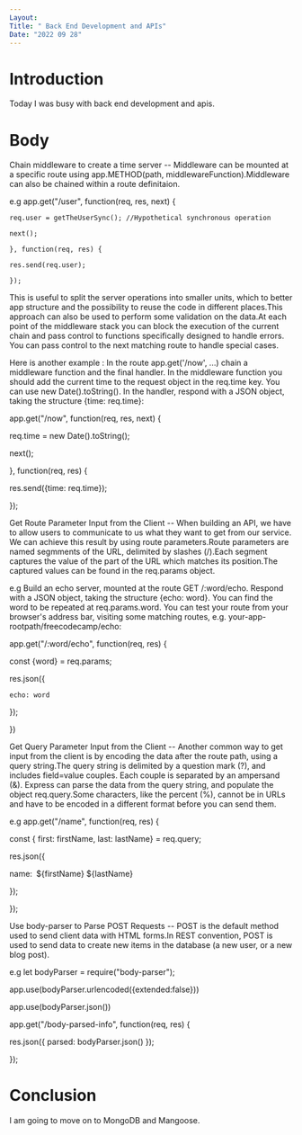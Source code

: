 ```yaml
---
Layout:
Title: " Back End Development and APIs"
Date: "2022 09 28"
---
```


# Introduction
Today I was busy with back end development and apis.

# Body
Chain middleware to create a time server -- Middleware can be mounted at a specific route using app.METHOD(path, middlewareFunction).Middleware can also be chained within a route definitaion.

e.g app.get("/user", function(req, res, next) {

    req.user = getTheUserSync(); //Hypothetical synchronous operation

    next();

    }, function(req, res) {

    res.send(req.user);

    });
    
This is useful to split the server operations into smaller units, which to better app structure and the possibility to reuse the code in different places.This approach can also be used to perform some validation on the data.At each point of the middleware stack you can block the execution of the current chain and pass control to functions specifically designed to handle errors. You can pass control to the next matching route to handle special cases.

Here is another example :
In the route app.get('/now', ...) chain a middleware function and the final handler. In the middleware function you should add the current time to the request object in the req.time key. You can use new Date().toString(). In the handler, respond with a JSON object, taking the structure {time: req.time}:

app.get("/now", function(req, res, next) {

  req.time = new Date().toString();

  next();

}, function(req, res) {

  res.send({time: req.time});

});
    
Get Route Parameter Input from the Client -- When building an API, we have to allow users to communicate to us what they want to get from our service. We can achieve this result by using route parameters.Route parameters are named segmments of the URL, delimited by slashes (/).Each segment captures the value of the part of the URL which matches its position.The captured values can be found in the req.params object.

e.g Build an echo server, mounted at the route GET /:word/echo. Respond with a JSON object, taking the structure {echo: word}. You can find the word to be repeated at req.params.word. You can test your route from your browser's address bar, visiting some matching routes, e.g. your-app-rootpath/freecodecamp/echo:

app.get("/:word/echo", function(req, res) {

  const {word} = req.params;

  res.json({

    echo: word

  });

})


Get Query Parameter Input from the Client -- Another common way to get input from the client is by encoding the data after the route path, using a query string.The query string is delimited by a question mark (?), and includes field=value couples. Each couple is separated by an ampersand (&). Express can parse the data from the query string, and populate the object req.query.Some characters, like the percent (%), cannot be in URLs and have to be encoded in a different format before you can send them. 

e.g app.get("/name", function(req, res) {

  const { first: firstName, last: lastName} = req.query;

 res.json({
    
   name:` `${firstName} ${lastName}` `

 });

});


Use body-parser to Parse POST Requests -- POST is the default method used to send client data with HTML forms.In REST convention, POST is used to send data to create new items in the database (a new user, or a new blog post). 

e.g 
let bodyParser = require("body-parser"); 

app.use(bodyParser.urlencoded({extended:false})) 

app.use(bodyParser.json())

app.get("/body-parsed-info", function(req, res) {

  res.json({ parsed: bodyParser.json() });

});

# Conclusion
I am going to move on to MongoDB and Mangoose.